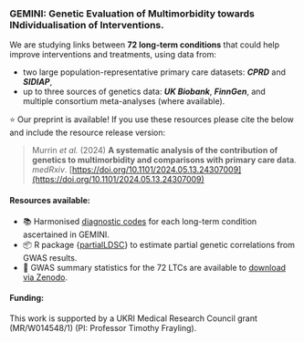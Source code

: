 ### GEMINI: Genetic Evaluation of Multimorbidity towards INdividualisation of Interventions. 

We are studying links between **72 long-term conditions** that could help improve interventions and treatments, using data from:
 - two large population-representative primary care datasets: **_CPRD_** and **_SIDIAP_**,
 - up to three sources of genetics data: **_UK Biobank_**, **_FinnGen_**, and multiple consortium meta-analyses (where available).

⭐ Our preprint is available! If you use these resources please cite the below and include the resource release version: 

> Murrin _et al._ (2024) **A systematic analysis of the contribution of genetics to multimorbidity and comparisons with primary care data**. _medRxiv_. [https://doi.org/10.1101/2024.05.13.24307009](https://doi.org/10.1101/2024.05.13.24307009)

#### Resources available:
 - 📚 Harmonised [diagnostic codes](https://github.com/GEMINI-multimorbidity/GEMINI-LTC-code-list-Public) for each long-term condition ascertained in GEMINI.
 - 📦 R package {[partialLDSC](https://github.com/GEMINI-multimorbidity/partialLDSC)} to estimate partial genetic correlations from GWAS results.
 - 🧬 GWAS summary statistics for the 72 LTCs are available to [download via Zenodo](https://doi.org/10.5281/zenodo.14284046).

#### Funding:
This work is supported by a UKRI Medical Research Council grant (MR/W014548/1) (PI: Professor Timothy Frayling).
